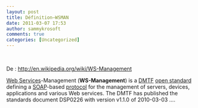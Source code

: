 ```yaml
---
layout: post
title: Définition–WSMAN
date: 2011-03-07 17:53
author: sammykrosoft
comments: true
categories: [Uncategorized]
---
```

<p>&nbsp;<p>De : <a title="http://en.wikipedia.org/wiki/WS-Management" href="http://en.wikipedia.org/wiki/WS-Management">http://en.wikipedia.org/wiki/WS-Management</a></p><p><a href="http://en.wikipedia.org/wiki/Web_Services">Web Services</a>-Management (<b>WS-Management</b>) is a <a href="http://en.wikipedia.org/wiki/DMTF">DMTF</a> <a href="http://en.wikipedia.org/wiki/Open_standard">open standard</a> defining a <a href="http://en.wikipedia.org/wiki/SOAP_(protocol)">SOAP</a>-based <a href="http://en.wikipedia.org/wiki/Communications_protocol">protocol</a> for the management of servers, devices, applications and various Web services. The DMTF has published the standards document DSP0226 with version v1.1.0 of 2010-03-03 &hellip;.</p></p>

